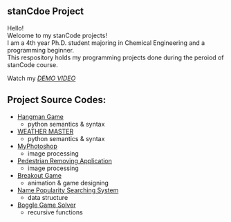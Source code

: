 ## stanCdoe Project
Hello!\
Welcome to my stanCode projects!\
I am a 4th year Ph.D. student majoring in Chemical Engineering and a programming beginner.\
This respository holds my programming projects done during the peroiod of stanCode course.

Watch my *[DEMO VIDEO](https://drive.google.com/drive/folders/1Gi3bn9qPW_gR0ISyGzVPLd5Bztdvd7rF?fbclid=IwAR36BW3v_bHn-Idsh-0_ROSWLwrXOzoervZId25OOzH2LX4b6FCGDfULdDg)*

## Project Source Codes:
* [Hangman Game](https://drive.google.com/file/d/1AtkL8MnjFDd_Kg6vYiNn3Lh41Ml2rjRy/view?usp=share_link)
  * python semantics & syntax
* [WEATHER MASTER](https://drive.google.com/file/d/1llWBLXw5mLtMyvLlTxx518Q0OD4wEZ7b/view?usp=share_link)
  * python semantics & syntax
* [MyPhotoshop](https://drive.google.com/file/d/15njGxR2sIMNQ4ClMTGww27taTkEDm9o7/view?usp=share_link)
  * image processing
* [Pedestrian Removing Application](https://drive.google.com/file/d/1BMOBX9Eb5QkP5gfB4GcUWVEbEOaWmAhI/view?usp=share_link)
  * image processing
* [Breakout Game](https://drive.google.com/file/d/1Ej5yWa62DE9ItMnI4mwxOW8IjC1IFnni/view?usp=share_link)
  * animation & game designing
* [Name Popularity Searching System](https://drive.google.com/file/d/1P8nYnClraNfHXDeXxAwf59B3fniKoKIg/view?usp=share_link)
  * data structure
* [Boggle Game Solver](https://drive.google.com/file/d/1y3Mi3RNpH-a5lXaZVvDFWRkMl6iIQafA/view?usp=share_link)
  * recursive functions
